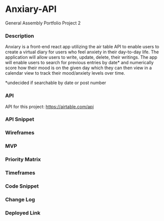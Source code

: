 # Anxiary-API
General Assembly Portfolio Project 2

### Description
Anxiary is a front-end react app utilizing the air table API to enable users to create a virtual diary for users who feel anxiety in their day-to-day life. The application will allow users to write, update, delete, their writings. The app will enable users to search for previous entries by date* and numerically score how their mood is on the given day which they can then view in a calendar view to track their mood/anxiety levels over time.

*undecided if searchable by date or post number

### API
API for this project: https://airtable.com/api

### API Snippet


### Wireframes


### MVP

### Priority Matrix


### Timeframes


### Code Snippet


### Change Log


### Deployed Link

